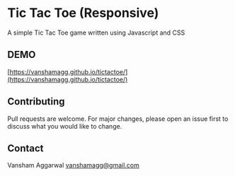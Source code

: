# Tic Tac Toe (Responsive)

A simple Tic Tac Toe game written using Javascript and CSS

## DEMO

[https://vanshamagg.github.io/tictactoe/](https://vanshamagg.github.io/tictactoe/)

## Contributing
Pull requests are welcome. For major changes, please open an issue first to discuss what you would like to change.

## Contact

Vansham Aggarwal
[vanshamagg@gmail.com](mailto:vanshamagg@gmail.com)
